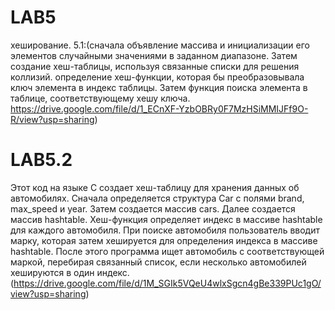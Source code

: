 # LAB5
хеширование. 
5.1:(сначала объявление массива и инициализации его элементов случайными значениями в заданном диапазоне. Затем создание хеш-таблицы, используя связанные списки для решения коллизий. определение хеш-функции, которая бы преобразовывала ключ элемента в индекс таблицы. Затем  функция поиска элемента в таблице, соответствующему хешу ключа.
https://drive.google.com/file/d/1_ECnXF-YzbOBRy0F7MzHSiMMIJFf9O-R/view?usp=sharing)
# LAB5.2
Этот код на языке С создает хеш-таблицу для хранения данных об автомобилях. Сначала определяется структура Car с полями brand, max_speed и year. Затем создается массив cars. Далее создается массив hashtable. Хеш-функция определяет индекс в массиве hashtable для каждого автомобиля. При поиске автомобиля пользователь вводит марку, которая затем хешируется для определения индекса в массиве hashtable. После этого программа ищет автомобиль с соответствующей маркой, перебирая связанный список, если несколько автомобилей хешируются в один индекс.(https://drive.google.com/file/d/1M_SGIk5VQeU4wlxSgcn4gBe339PUc1gO/view?usp=sharing)
